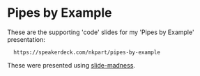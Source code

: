 Pipes by Example
====

These are the supporting 'code' slides for my 'Pipes by Example' presentation:

      https://speakerdeck.com/nkpart/pipes-by-example

These were presented using [slide-madness](https://github.com/nkpart/slide-madness).
